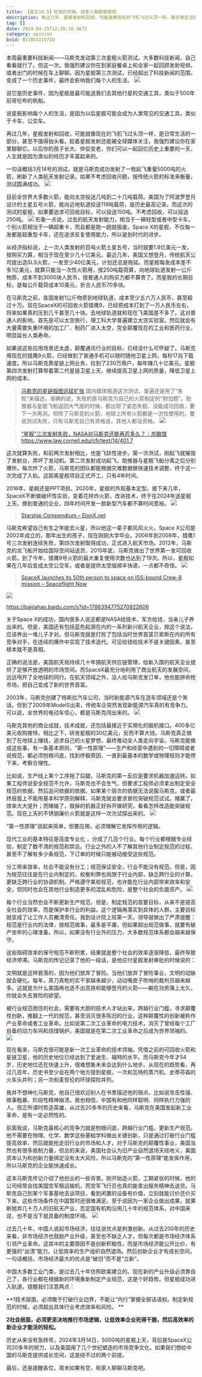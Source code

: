 ```yaml
---
title: 【高见10.5】吃饭的时候，给家人聊聊星舰吧
description: 再过几年，星舰发射和回收，可能就像现在的飞机飞过头顶一样，是日常生活的一部分，甚至不值得抬头看。趁着星舰发射还能被全球媒体关注，我强烈建议你在家里聊聊它。以后你的孩子长大、伴侣变老，你们可以一起回忆历史上重要的一天，人生就是因为类似的经历才丰富起来的。
tag: []
date: 2024-04-15T12:26:18.567Z
category: opinion
bvid: BV1Bt421V71Q
---
```

本周最重要科技新闻——马斯克发动第三次星舰火箭测试。大多数科技新闻，自己看看就行了。但这一次，我强烈建议你在到家庭餐桌上和全家一起回顾发射视频，或者出门的时候在车上聊聊。因为星舰第三次测试，已经超出了科技新闻的范围，变成了一个历史事件，最终会影响我们每个人的生活。
![](/images/btnews/opinion/0001-0100/0010_5/opinion_0010_5_1.webp)


说它是历史事件，因为星舰是最可能送我们去其他行星的交通工具，类似于500年前哥伦布的帆船。

说星舰影响每个人的生活，是因为以后星舰可能会成为人类常见的交通工具，类似于卡车、公交车。

再过几年，星舰发射和回收，可能就像现在的飞机飞过头顶一样，是日常生活的一部分，甚至不值得抬头看。趁着星舰发射还能被全球媒体关注，我强烈建议你在家里聊聊它。以后你的孩子长大、伴侣变老，你们可以一起回忆历史上重要的一天，人生就是因为类似的经历才丰富起来的。

一句话概括3月14号的测试，就是马斯克成功发射了一枚起飞重量5000吨的火箭，刷新了人类航天发射记录。如果不考虑回收问题，按传统火箭的标准来衡量，测试圆满成功。
![](/images/btnews/opinion/0001-0100/0010_5/opinion_0010_5_2.webp)


目前全世界大多数火箭，能向太空投送几吨到二十几吨载荷。美国为了阿波罗登月设计的土星五号火箭，能向近地轨道投送119吨载荷，是历史最高记录。而这次的测试的星舰，如果要追求可回收目标，可以投送150吨。不考虑回收，可以投送250吨。
![](/images/btnews/opinion/0001-0100/0010_5/opinion_0010_5_3.webp)
形象一点说，过去的航天发射能力，相当于一辆轻型或者中型卡车，个别火箭相当于一辆超重卡，而且都是跑一趟就报废。Space X的星舰，不仅每一发都是超重型卡车，还在追求反复使用能力，所以是划时代的进步。



从经济指标说，上一次人类发射的百吨火箭土星五号，当时就要1.8亿美元一发，按购买力算，相当于现在至少几十亿美元。最近几年，美国又想登月，传统航天公司提出造SLS火箭，一发至少40亿美元，计划还总是拖延。而星舰每发成本差不多1亿美元，就算只能当一次性火箭用，按250吨载荷算，向地球轨道发射一公斤物质，成本不到3000块人民币，按普通人的购买力都不算贵了。而星舰的长期目标，是每公斤载荷成本10美元，折合人民币70多块。

在马斯克之前，各国发射1公斤物质到地球轨道，成本至少五六万人民币，甚至超过十万。现在SpaceX的可回收火箭猎鹰9，已经把成本打到了一万人民币左右，将来如果真的压到几千甚至几十块。去地球轨道就和现在飞美国差不多了。这对普通人的影响，首先是可以太空旅行，理工科大学普遍建立太空实验室。然后就会有大量需要失重环境的加工厂、制药厂进入太空，完全颠覆现在的工业和医药行业，明显延长人类寿命。

如果说这些应用场景还太虚，颠覆通讯行业的目标，已经没什么可怀疑了。马斯克用现在的猎鹰9火箭，已经做到了普通手机可以随时随地卫星上网，每秒17兆下载速度。所以马斯克靠星链上网业务，拉到了230万用户，每年赚几十亿美元。星舰第四次发射打算带着第二代星链卫星上天，继续提高卫星上网的质量，降低卫星上网的成本。
> [马斯克的星链版图迅猛扩张](http://www.stcn.com/article/detail/1078054.html)
国内媒体报道这次测试，普遍还是用了“失败”来描述。准确的说，失败的是马斯克为自己的火箭制定的“附加题”。助推器与星舰飞船返回大气层的时候，都出现了姿态失稳，没能成功回收，要下一次再测。但除了马斯克的火箭，地球上所有火箭都是一次性使用的。要说测试失败，只有马斯克自己有资格说，其他人都没资格。
![](/images/btnews/opinion/0001-0100/0010_5/opinion_0010_5_4.webp)

> [“星舰”三次发射失败，NASA对马斯克还能再忍多久？｜京酿馆](https://baijiahao.baidu.com/s?id=1793568639342533160)
https://www.law.cornell.edu/cfr/text/14/401.7

这次就算失败，和前两次发射相比，也是飞跃性进步。第一次测试，刚起飞就摧毁了发射台，弄坏了发动机。第二次发射成功起飞，助推器与星舰飞船分离之后分别爆炸。每次炸了火箭，马斯克的团队都能根据灾难数据做快速技术调整，终于这一次完成了入轨。这距离星舰项目正式开工，只有4年时间。

2016年，星舰还是PPT项目。2020年，星舰的外观基本定型。接下来几年，SpaceX不断做破坏性实验，变着花样炸火箭，改进技术，终于在2024年送星舰上天。换到普通的企业，四年时间开发一款新型汽车都不算时间宽裕。
![](/images/btnews/opinion/0001-0100/0010_5/opinion_0010_5_5.webp)

> [Starship Compendium – ElonX.net](https://www.elonx.net/super-heavy-starship-compendium/)


马斯克希望自己有生之年能去火星，所以他这一辈子都风风火火。Space X公司是2002年成立的，那年出生的孩子，现在刚刚大学毕业。2006年到2008年，猎鹰1号三次发射连续失败，第四次发射取得成功，正式进入航天市场。2012年，马斯克的龙飞船开始给国际空间站送货，2015年底，马斯克做出了世界第一发可回收火箭。到了今年，猎鹰9号火箭的最大重复使用次数也达到了19次。所以，星舰如果在几年后变成太空公交车，或者是提供太空版顺丰快递，一点都不奇怪。
![](/images/btnews/opinion/0001-0100/0010_5/opinion_0010_5_6.webp)

> [SpaceX launches its 50th person to space on ISS-bound Crew-8 mission – Spaceflight Now](https://spaceflightnow.com/2024/03/02/live-coverage-spacex-to-launch-falcon-9-rocket-from-kennedy-space-center-on-astronaut-mission-to-the-international-space-station/)

![](/images/btnews/opinion/0001-0100/0010_5/opinion_0010_5_7.webp)

https://baijiahao.baidu.com/s?id=1786394775270922606

关于Space X的成功，国内很多人说这都是NASA给技术，军方给钱，当亲儿子养出来的。但是，美国还有包括蓝色起源在内的一系列新兴航天企业，按这个说法，应该养出一堆儿子才对。但马斯克就是打败了包括当时世界首富贝索斯在内的所有竞争对手，在连续的爆炸中实现了技术迭代。可见给钱给技术不是关键因素，甚至根本就不是真相。

正确的说法是，美国航天局持续几十年搞航天供应链管理，给新入围的航天企业提供了足够开放透明的市场空间。而SpaceX最充分地利用了商业航天的发展空间，远远甩开了全地球的同行。在航天领域之外，没人给马斯克发订单，他也能拼命抢市场，把自己变成了新的世界首富。

2003年，马斯克创建了特斯拉汽车公司，当时新能源汽车在造车领域还是个笑话。但到了2009年ModelS出来，传统车企突然发现新能源汽车真的有竞争力。可以说，全世界的电动车信心，都是马斯克闯出来的。
![](/images/btnews/opinion/0001-0100/0010_5/opinion_0010_5_8.webp)


马斯克其他的商业成就，技术成就，还包括最接近于实用化的脑机接口。400多亿美元收购推特，相比之下，研发星舰的30亿美元，反而不算大钱。马斯克真正做到了在地球上赚钱，追求自己的火星梦想，最终推动全人类走向宇宙。马斯克能做成这些事，有一条基本原则，“第一性原理”——生产和经营中遇到的一切障碍或者说规范，都必须刨根问底，找到终极原因，一直到最基本的数学或物理规则才能停下来，考察合理性。

比如说，生产线上某个工序拖了后腿，马斯克的第一反应是要求机器加速运转。如果工程师说安全规范不允许，马斯克也不会生气，但要求工程师必须拿出制定安全规范的依据，然后追问依据的依据。如果某个层次的依据无法说服马斯克，或者最终层面上不能用基本科学原则解释，马斯克就会要求冒险突破规范试试。赌赢了，效率大大提升；而赌输了，毁掉的机器正好拆开做研究，看看怎样改造能突破规范。现在上天的不锈钢廉价火箭就是这样一次次试探出来的。
![](/images/btnews/opinion/0001-0100/0010_5/opinion_0010_5_9.webp)


“第一性原理”说起来简单，但要应用，必须理解它发挥作用的逻辑。

现代工业的基本特征是高度专业化 ，分成了几百个行业。每个行业都根据专业经验，制定了数不清的规范和禁忌。行业之外的人不了解其他行业制定规范的过程，甚至不了解有多少条规范，下订单的时候只能被动接受这些规范。

分工带来效率，社会不能没有分工；规范保证安全，行业不能没有规范。但是，因为规范往往是在行业内制定的，权衡利弊也局限于行业内部，缺乏跨行业的计算，更缺乏跨行业的协调机制。严格遵守某些规范，也许能在行业内部带来效率和安全，但同时也会在其他行业制造更多的混乱和危险，是整个社会的负面资产。
![](/images/btnews/opinion/0001-0100/0010_5/opinion_0010_5_10.webp)


每个行业当然也会不断更新生产规范，但是，制定规范的首要目标，从来不是提高全社会的效率，而是保护本行业的利益。这个逻辑再落实到具体的人群，主要目标就变成了让工作人员撇清责任。我到设计院上班第一天，领导就做出了严肃提醒：规范是行业内的法律，按规范做事，最多是平庸，但如果超出规范做事，就要有破产坐牢的心理准备。所以，如果没有行业外的压力，大多数规范体系都会越来越保守。

这些阻碍效率的保守规范不断积累，结果就是整个社会的效率逐渐降低，最终导致经济停滞。马斯克的传记记录了他的一段话，是他应付星舰发射审批的时候说的：

文明就是这样衰落的，因为他们放弃了冒险。当他们放弃了冒险事业，文明的动脉就会硬化。每年，真刀真枪的实干家越来越少，动动嘴皮子吹哨的裁判员越来越多。这就是为什么美国再也造不出高铁和能够登月的火箭——躺在功劳簿上太久，你就会失去冒险的欲望。

被行业规范困住的社会，需要有大胆的技术人才站出来，跨越行业门槛，寻求颠覆性创新，推翻上一代的规范，甚至消灭很多陈旧的行业。这种颠覆性的创新被称作产业革命或者工业革命。比如说第二次工业革命的电力技术，消灭了曾经每个工厂自备的动力车间和烧煤锅炉。美国就是在第二次工业革命之后成为世界领袖的。
![](/images/btnews/opinion/0001-0100/0010_5/opinion_0010_5_11.webp)


现在看来，马斯克很可能是新一次工业革命的技术领袖。凭借之前的可回收火箭和星链卫星，他的历史地位已经达到了爱迪生、福特的水平。而马斯克今年才54岁，历史地位还在快速上升，很难想象未来会达到什么地步。从现在的趋势看，再过几百年，历史书至少会在两个地方提到星舰，一次和瓦特的蒸汽机、史蒂芬森的火车头并列；另一次和麦哲伦的环球探险并列。

我并不想神化马斯克，他自己很欢迎别人在书里描述他的弱点，比如说攻击性强、做事粗暴、阶段性精神崩溃。我也相信，中国有和他同样聪明、同样执行力强的人。但正所谓时势造英雄，从过去20多年的历史来看，马斯克在美国发起新工业革命，是有一定必然性的。

前面我说，马斯克最核心的竞争力就是刨根问底，跨越行业门槛，更新生产规范。他不需要在物理、化学、数学这些基础学科做出关键创新，只是通过打破行业门槛提高效率，然后就能抢走旧行业的市场和人才。对于马斯克的颠覆性事业，美国当然也有很多抵制力量，但总的来说，美国社会认为旧产业自然退场天经地义，美国资本认为和创新力量绑定没有太大风险，所以马斯克的“第一性原理”能发挥作用，所以马斯克的企业能快速成长。

这本马斯克传记介绍了他创业的一些背景。刚开始造火箭，工期紧张的时候，他的公司经常会找美国空军租运输机，而空军飞行员也真的能拿出服务精神去送货。马斯克自己到某个军事基地去谈项目，看到闲置的设备有价值，立刻就能讨价还价买下来。这些市场条件在中国暂时还很难满足。至于说因为一家企业做出成果，就果断抛弃几十万人的旧航天产业，否定国有机构沿用几十年的规范体系，对中国来说，也不是当下就具备的制度环境。
![](/images/btnews/opinion/0001-0100/0010_5/opinion_0010_5_12.webp)


过去几十年，中国人说起市场经济，往往说优点是刺激创新。从过去200年的历史来看，非市场经济也鼓励产业升级，甚至也不缺乏人才。但每次都是市场经济体系引领产业革命。这其中的主要原因不是创新积极性，而是市场经济能公开比价，有更强的“出清”能力，让低效率的生产组织自然退场。然后创新企业才有成长空间。一句话概括，市场经济最大的优点是“破旧”而不是“立新”。

中国大多数工业门类，是过去几十年仿照欧美建立的。现在新的产业升级必须靠自己了，各行业都在根据新的环境重新制定产业规范，这是个好趋势。但星舰成功进入轨道，提醒我们注意两点：

**1技术层面，必须敢于打破行业边界，不能让“内行”掌握全部话语权。制定新规范的时候，必须超出具体行业考虑效率和风险。 **

**2社会层面，必须更坚决地推行市场逻辑，让低效率企业死得干脆，然后高效率的新企业才能活的轻松。**

历史从来没有急转弯，2024年3月14日，5000吨的星舰上天，背后是SpaceX公司20多年的努力，以及美国用了几个世纪塑造的市场竞争文化。如果我们想给中国的马斯克提供成长空间，这是绕不过的两个前提。

最后，还是提醒各位，周末如果有空，和家人聊聊马斯克吧。